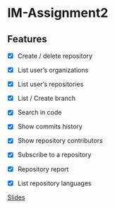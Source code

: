 # IM-Assignment2

## Features

- [x] Create / delete repository  
- [x] List user’s organizations  
- [x] List user’s repositories  
- [x] List / Create branch  
- [x] Search in code  
- [x] Show commits history  
- [x] Show repository contributors  
- [x] Subscribe to a repository  
- [x] Repository report
- [x] List repository languages


[Slides](https://docs.google.com/presentation/d/1Kxq10TodozaNQvFB-rA5qrCC0_Gy8O8n9J7CYIAGqBc/edit#slide=id.g312ebf66087_0_0)

